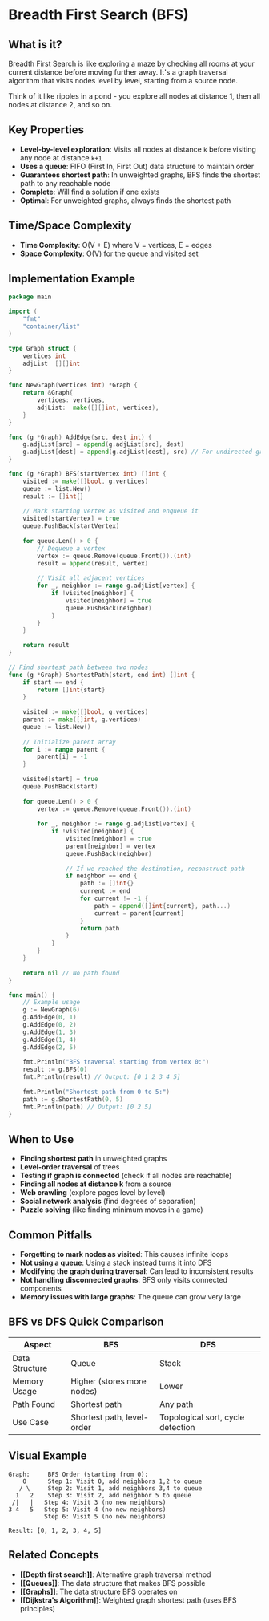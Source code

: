 # Breadth First Search (BFS)

## What is it?

Breadth First Search is like exploring a maze by checking all rooms at your current distance before moving further away. It's a graph traversal algorithm that visits nodes level by level, starting from a source node.

Think of it like ripples in a pond - you explore all nodes at distance 1, then all nodes at distance 2, and so on.

## Key Properties

- **Level-by-level exploration**: Visits all nodes at distance `k` before visiting any node at distance `k+1`
- **Uses a queue**: FIFO (First In, First Out) data structure to maintain order
- **Guarantees shortest path**: In unweighted graphs, BFS finds the shortest path to any reachable node
- **Complete**: Will find a solution if one exists
- **Optimal**: For unweighted graphs, always finds the shortest path

## Time/Space Complexity

- **Time Complexity**: O(V + E) where V = vertices, E = edges
- **Space Complexity**: O(V) for the queue and visited set

## Implementation Example

```go
package main

import (
    "fmt"
    "container/list"
)

type Graph struct {
    vertices int
    adjList  [][]int
}

func NewGraph(vertices int) *Graph {
    return &Graph{
        vertices: vertices,
        adjList:  make([][]int, vertices),
    }
}

func (g *Graph) AddEdge(src, dest int) {
    g.adjList[src] = append(g.adjList[src], dest)
    g.adjList[dest] = append(g.adjList[dest], src) // For undirected graph
}

func (g *Graph) BFS(startVertex int) []int {
    visited := make([]bool, g.vertices)
    queue := list.New()
    result := []int{}
    
    // Mark starting vertex as visited and enqueue it
    visited[startVertex] = true
    queue.PushBack(startVertex)
    
    for queue.Len() > 0 {
        // Dequeue a vertex
        vertex := queue.Remove(queue.Front()).(int)
        result = append(result, vertex)
        
        // Visit all adjacent vertices
        for _, neighbor := range g.adjList[vertex] {
            if !visited[neighbor] {
                visited[neighbor] = true
                queue.PushBack(neighbor)
            }
        }
    }
    
    return result
}

// Find shortest path between two nodes
func (g *Graph) ShortestPath(start, end int) []int {
    if start == end {
        return []int{start}
    }
    
    visited := make([]bool, g.vertices)
    parent := make([]int, g.vertices)
    queue := list.New()
    
    // Initialize parent array
    for i := range parent {
        parent[i] = -1
    }
    
    visited[start] = true
    queue.PushBack(start)
    
    for queue.Len() > 0 {
        vertex := queue.Remove(queue.Front()).(int)
        
        for _, neighbor := range g.adjList[vertex] {
            if !visited[neighbor] {
                visited[neighbor] = true
                parent[neighbor] = vertex
                queue.PushBack(neighbor)
                
                // If we reached the destination, reconstruct path
                if neighbor == end {
                    path := []int{}
                    current := end
                    for current != -1 {
                        path = append([]int{current}, path...)
                        current = parent[current]
                    }
                    return path
                }
            }
        }
    }
    
    return nil // No path found
}

func main() {
    // Example usage
    g := NewGraph(6)
    g.AddEdge(0, 1)
    g.AddEdge(0, 2)
    g.AddEdge(1, 3)
    g.AddEdge(1, 4)
    g.AddEdge(2, 5)
    
    fmt.Println("BFS traversal starting from vertex 0:")
    result := g.BFS(0)
    fmt.Println(result) // Output: [0 1 2 3 4 5]
    
    fmt.Println("Shortest path from 0 to 5:")
    path := g.ShortestPath(0, 5)
    fmt.Println(path) // Output: [0 2 5]
}
```

## When to Use

- **Finding shortest path** in unweighted graphs
- **Level-order traversal** of trees
- **Testing if graph is connected** (check if all nodes are reachable)
- **Finding all nodes at distance k** from a source
- **Web crawling** (explore pages level by level)
- **Social network analysis** (find degrees of separation)
- **Puzzle solving** (like finding minimum moves in a game)

## Common Pitfalls

- **Forgetting to mark nodes as visited**: This causes infinite loops
- **Not using a queue**: Using a stack instead turns it into DFS
- **Modifying the graph during traversal**: Can lead to inconsistent results
- **Not handling disconnected graphs**: BFS only visits connected components
- **Memory issues with large graphs**: The queue can grow very large

## BFS vs DFS Quick Comparison

| Aspect | BFS | DFS |
|--------|-----|-----|
| Data Structure | Queue | Stack |
| Memory Usage | Higher (stores more nodes) | Lower |
| Path Found | Shortest path | Any path |
| Use Case | Shortest path, level-order | Topological sort, cycle detection |

## Visual Example

```
Graph:     BFS Order (starting from 0):
    0      Step 1: Visit 0, add neighbors 1,2 to queue
   / \     Step 2: Visit 1, add neighbors 3,4 to queue  
  1   2    Step 3: Visit 2, add neighbor 5 to queue
 /|   |   Step 4: Visit 3 (no new neighbors)
3 4   5   Step 5: Visit 4 (no new neighbors)
          Step 6: Visit 5 (no new neighbors)
          
Result: [0, 1, 2, 3, 4, 5]
```

## Related Concepts

- **[[Depth first search]]**: Alternative graph traversal method
- **[[Queues]]**: The data structure that makes BFS possible
- **[[Graphs]]**: The data structure BFS operates on
- **[[Dijkstra's Algorithm]]**: Weighted graph shortest path (uses BFS principles)